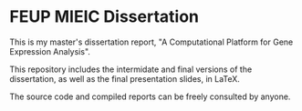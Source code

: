 FEUP MIEIC Dissertation
============

This is my master's dissertation report, "A Computational Platform for Gene Expression Analysis".

This repository includes the intermidate and final versions of the dissertation, as well as the final presentation slides, in LaTeX.

The source code and compiled reports can be freely consulted by anyone.
